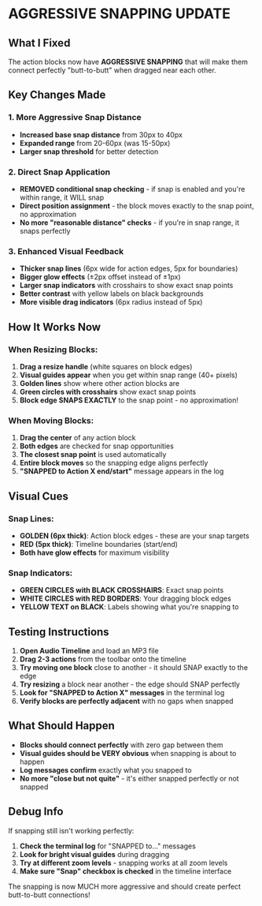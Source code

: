 # AGGRESSIVE SNAPPING UPDATE

## What I Fixed

The action blocks now have **AGGRESSIVE SNAPPING** that will make them connect perfectly "butt-to-butt" when dragged near each other.

## Key Changes Made

### 1. More Aggressive Snap Distance
- **Increased base snap distance** from 30px to 40px
- **Expanded range** from 20-60px (was 15-50px)
- **Larger snap threshold** for better detection

### 2. Direct Snap Application
- **REMOVED conditional snap checking** - if snap is enabled and you're within range, it WILL snap
- **Direct position assignment** - the block moves exactly to the snap point, no approximation
- **No more "reasonable distance" checks** - if you're in snap range, it snaps perfectly

### 3. Enhanced Visual Feedback
- **Thicker snap lines** (6px wide for action edges, 5px for boundaries)
- **Bigger glow effects** (±2px offset instead of ±1px)
- **Larger snap indicators** with crosshairs to show exact snap points
- **Better contrast** with yellow labels on black backgrounds
- **More visible drag indicators** (6px radius instead of 5px)

## How It Works Now

### When Resizing Blocks:
1. **Drag a resize handle** (white squares on block edges)
2. **Visual guides appear** when you get within snap range (40+ pixels)
3. **Golden lines** show where other action blocks are
4. **Green circles with crosshairs** show exact snap points
5. **Block edge SNAPS EXACTLY** to the snap point - no approximation!

### When Moving Blocks:
1. **Drag the center** of any action block
2. **Both edges** are checked for snap opportunities
3. **The closest snap point** is used automatically
4. **Entire block moves** so the snapping edge aligns perfectly
5. **"SNAPPED to Action X end/start"** message appears in the log

## Visual Cues

### Snap Lines:
- **GOLDEN (6px thick)**: Action block edges - these are your snap targets
- **RED (5px thick)**: Timeline boundaries (start/end)
- **Both have glow effects** for maximum visibility

### Snap Indicators:
- **GREEN CIRCLES with BLACK CROSSHAIRS**: Exact snap points
- **WHITE CIRCLES with RED BORDERS**: Your dragging block edges
- **YELLOW TEXT on BLACK**: Labels showing what you're snapping to

## Testing Instructions

1. **Open Audio Timeline** and load an MP3 file
2. **Drag 2-3 actions** from the toolbar onto the timeline
3. **Try moving one block** close to another - it should SNAP exactly to the edge
4. **Try resizing** a block near another - the edge should SNAP perfectly
5. **Look for "SNAPPED to Action X" messages** in the terminal log
6. **Verify blocks are perfectly adjacent** with no gaps when snapped

## What Should Happen

- **Blocks should connect perfectly** with zero gap between them
- **Visual guides should be VERY obvious** when snapping is about to happen  
- **Log messages confirm** exactly what you snapped to
- **No more "close but not quite"** - it's either snapped perfectly or not snapped

## Debug Info

If snapping still isn't working perfectly:
1. **Check the terminal log** for "SNAPPED to..." messages
2. **Look for bright visual guides** during dragging
3. **Try at different zoom levels** - snapping works at all zoom levels
4. **Make sure "Snap" checkbox is checked** in the timeline interface

The snapping is now MUCH more aggressive and should create perfect butt-to-butt connections!
